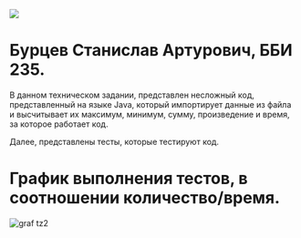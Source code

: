 ![](https://github.com/burtsev04/TZ2/actions/workflows/maven.yml/badge.svg)
# Бурцев Станислав Артурович, ББИ 235.
В данном техническом задании, представлен несложный код, представленный на языке Java, который импортирует данные из файла и высчитывает их максимум, минимум, сумму, произведение и время, за которое работает код.

Далее, представлены тесты, которые тестируют код. 
# График выполнения тестов, в соотношении количество/время.
![graf tz2](https://github.com/burtsev04/TZ2/assets/167806390/9f61c524-33b8-48b4-9d68-27f6d08a34ab)
